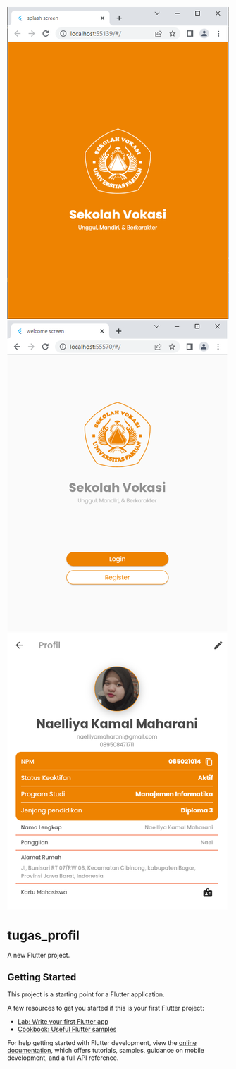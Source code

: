![alt text](https://github.com/kardusaqua/tugas-2-mobile-1-Naelliya_014/blob/main/hasil/splashscreen-nael.PNG?raw=true)
![alt text](https://github.com/kardusaqua/tugas-2-mobile-1-Naelliya_014/blob/main/hasil/welcomescreen-nael.PNG?raw=true)
![alt text](https://github.com/kardusaqua/tugas-2-mobile-1-Naelliya_014/blob/main/hasil/profil-screen-nael.PNG?raw=true)
# tugas_profil

A new Flutter project.

## Getting Started

This project is a starting point for a Flutter application.

A few resources to get you started if this is your first Flutter project:

- [Lab: Write your first Flutter app](https://docs.flutter.dev/get-started/codelab)
- [Cookbook: Useful Flutter samples](https://docs.flutter.dev/cookbook)

For help getting started with Flutter development, view the
[online documentation](https://docs.flutter.dev/), which offers tutorials,
samples, guidance on mobile development, and a full API reference.
